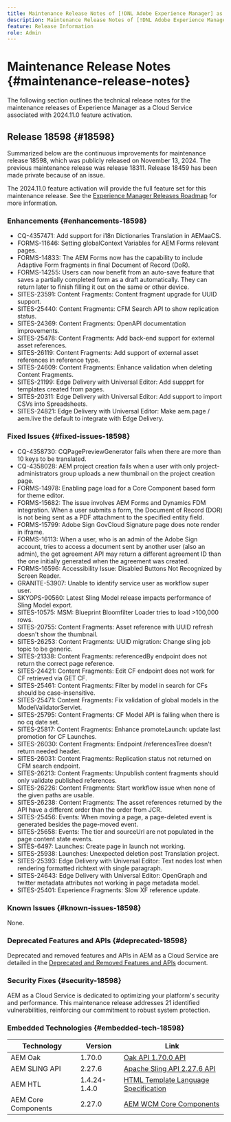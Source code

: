 ```yaml
---
title: Maintenance Release Notes of [!DNL Adobe Experience Manager] as a Cloud Service associated with 2024.11.0 feature activation.
description: Maintenance Release Notes of [!DNL Adobe Experience Manager] as a Cloud Service associated with 2024.11.0 feature activation.
feature: Release Information
role: Admin
---
```

# Maintenance Release Notes {#maintenance-release-notes}

The following section outlines the technical release notes for the maintenance releases of Experience Manager as a Cloud Service associated with 2024.11.0 feature activation.

## Release 18598 {#18598}

Summarized below are the continuous improvements for maintenance release 18598, which was publicly released on November 13, 2024. The previous maintenance release was release 18311. Release 18459 has been made private because of an issue.

The 2024.11.0 feature activation will provide the full feature set for this maintenance release. See the [Experience Manager Releases Roadmap](https://experienceleague.adobe.com/en/docs/experience-manager-release-information/aem-release-updates/update-releases-roadmap) for more information.

### Enhancements {#enhancements-18598}

* CQ-4357471: Add support for i18n Dictionaries Translation in AEMaaCS.
* FORMS-11646: Setting globalContext Variables for AEM Forms relevant pages.
* FORMS-14833: The AEM Forms now has the capability to include Adaptive Form fragments in final Document of Record (DoR).
* FORMS-14255: Users can now benefit from an auto-save feature that saves a partially completed form as a draft automatically. They can return later to finish filling it out on the same or other device.
* SITES-23591: Content Fragments: Content fragment upgrade for UUID support.
* SITES-25440: Content Fragments: CFM Search API to show replication status.
* SITES-24369: Content Fragments: OpenAPI documentation improvements.
* SITES-25478: Content Fragments: Add back-end support for external asset references.
* SITES-26119: Content Fragments: Add support of external asset references in reference type.
* SITES-24609: Content Fragments: Enhance validation when deleting Content Fragments.
* SITES-21199: Edge Delivery with Universal Editor: Add suppprt for templates created from pages.
* SITES-20311: Edge Delivery with Universal Editor: Add support to import CSVs into Spreadsheets.
* SITES-24821: Edge Delivery with Universal Editor: Make aem.page / aem.live the default to integrate with Edge Delivery. 

### Fixed Issues {#fixed-issues-18598}

* CQ-4358730: CQPagePreviewGenerator fails when there are more than 10 keys to be translated.
* CQ-4358028: AEM project creation fails when a user with only project-administrators group uploads a new thumbnail on the project creation page.
* FORMS-14978: Enabling page load for a Core Component based form for theme editor.
* FORMS-15682: The issue involves AEM Forms and Dynamics FDM integration. When a user submits a form, the Document of Record (DOR) is not being sent as a PDF attachment to the specified entity field.
* FORMS-15799: Adobe Sign GovCloud Signature page does note render in iframe.
* FORMS-16113: When a user, who is an admin of the Adobe Sign account, tries to access a document sent by another user (also an admin), the get agreement API may return a different agreement ID than the one initially generated when the agreement was created. 
* FORMS-16596: Accessibility Issue: Disabled Buttons Not Recognized by Screen Reader.
* GRANITE-53907: Unable to identify service user as workflow super user.
* SKYOPS-90560: Latest Sling Model release impacts performance of Sling Model export.
* SITES-10575: MSM: Blueprint Bloomfilter Loader tries to load >100,000 rows.
* SITES-20755: Content Fragments: Asset reference with UUID refresh doesn't show the thumbnail.
* SITES-26253: Content Fragments: UUID migration: Change sling job topic to be generic.
* SITES-21338: Content Fragments: referencedBy endpoint does not return the correct page reference.
* SITES-24421: Content Fragments: Edit CF endpoint does not work for CF retrieved via GET CF.
* SITES-25461: Content Fragments: Filter by model in search for CFs should be case-insensitive.
* SITES-25471: Content Fragments: Fix validation of global models in the ModelValidatorServlet.
* SITES-25795: Content Fragments: CF Model API is failing when there is no cq date set.
* SITES-25817: Content Fragments: Enhance promoteLaunch: update last promotion for CF Launches.
* SITES-26030: Content Fragments: Endpoint /referencesTree doesn't return needed header.
* SITES-26031: Content Fragments: Replication status not returned on CFM search endpoint.
* SITES-26213: Content Fragments: Unpublish content fragments should only validate published references.
* SITES-26226: Content Fragments: Start workflow issue when none of the given paths are usable.
* SITES-26238: Content Fragments: The asset references returned by the API have a different order than the order from JCR.
* SITES-25456: Events: When moving a page, a page-deleted event is generated besides the page-moved event.
* SITES-25658: Events: The tier and sourceUrl are not populated in the page content state events.
* SITES-6497: Launches: Create page in launch not working.
* SITES-25938: Launches: Unexpected deletion post Translation project.
* SITES-25393: Edge Delivery with Universal Editor: Text nodes lost when rendering formatted richtext with single paragraph.
* SITES-24643: Edge Delivery with Universal Editor: OpenGraph and twitter metadata attributes not working in page metadata model. 
* SITES-25401: Experience Fragments: Slow XF reference update.

### Known Issues {#known-issues-18598}

None.

### Deprecated Features and APIs {#deprecated-18598}

Deprecated and removed features and APIs in AEM as a Cloud Service are detailed in the [Deprecated and Removed Features and APIs](/help/release-notes/deprecated-removed-features.md) document.

### Security Fixes {#security-18598}

AEM as a Cloud Service is dedicated to optimizing your platform's security and performance. This maintenance release addresses 21 identified vulnerabilities, reinforcing our commitment to robust system protection.

### Embedded Technologies {#embedded-tech-18598}

|Technology|Version|Link|
|---|---|---|
|AEM Oak | 1.70.0|[Oak API 1.70.0 API](https://www.javadoc.io/doc/org.apache.jackrabbit/oak-api/1.70.0/index.html)| 
|AEM SLING API | 2.27.6 |[Apache Sling API 2.27.6 API](https://www.javadoc.io/doc/org.apache.sling/org.apache.sling.api/latest/index.html)|
|AEM HTL| 1.4.24-1.4.0 |[HTML Template Language Specification](https://github.com/adobe/htl-spec)|
|AEM Core Components| 2.27.0|[AEM WCM Core Components](https://github.com/adobe/aem-core-wcm-components)|
